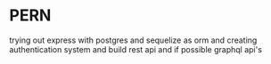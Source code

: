 # PERN
trying out express with postgres and sequelize as orm and creating authentication system and build rest api and if possible graphql api's
